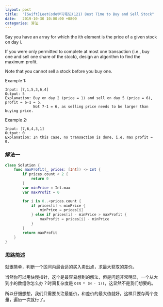 ```yaml
---
layout: post
title:  "[Swift]LeetCode学习笔记(121) Best Time to Buy and Sell Stock"
date:   2019-10-30 10:00:00 +0800
categories: 算法
---
```


Say you have an array for which the ith element is the price of a given stock on day i.

If you were only permitted to complete at most one transaction (i.e., buy one and sell one share of the stock), design an algorithm to find the maximum profit.

Note that you cannot sell a stock before you buy one.

Example 1:

```
Input: [7,1,5,3,6,4]
Output: 5
Explanation: Buy on day 2 (price = 1) and sell on day 5 (price = 6), profit = 6-1 = 5.
             Not 7-1 = 6, as selling price needs to be larger than buying price.
```

Example 2:

```
Input: [7,6,4,3,1]
Output: 0
Explanation: In this case, no transaction is done, i.e. max profit = 0.
```

### 解法一

```swift
class Solution {
    func maxProfit(_ prices: [Int]) -> Int {
        if prices.count < 2 {
            return 0
        }
        var minPrice = Int.max
        var maxProfit = 0

        for i in 0..<prices.count {
            if prices[i] < minPrice {
                minPrice = prices[i]
            } else if prices[i] - minPrice > maxProfit {
                maxProfit = prices[i] - minPrice
            }
        }
        return maxProfit
    }
}
```

### 思路简述

就很简单，判断一个区间内最合适的买入卖出点，求最大获取的差价。

当然你可以用快慢指针，这个是最容易想到的解法，但是问题非常明显，一个从大到小的数组你怎么办？时间复杂度是 `O(N * (N - 1))`，这显然不是我们想要的。

所以仔细想想，我们只需要关注最低价，和差价的最大值就好，这样只要存两个变量，遍历一次就行了。
